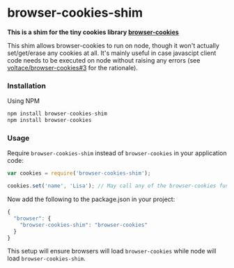 # browser-cookies-shim
**This is a shim for the tiny cookies library [browser-cookies](https://www.github.com/voltace/browser-cookies)**

This shim allows browser-cookies to run on node, though it won't actually set/get/erase any cookies at all. It's mainly useful in case javascipt client code needs to be executed on node without raising any errors (see [voltace/browser-cookies#3](https://github.com/voltace/browser-cookies/pull/3) for the rationale).

### Installation
Using NPM  
```javascript
npm install browser-cookies-shim
npm install browser-cookies
```

### Usage
Require `browser-cookies-shim` instead of `browser-cookies` in your application code:
```javascript
var cookies = require('browser-cookies-shim');

cookies.set('name', 'Lisa'); // May call any of the browser-cookies functions
```

Now add the following to the package.json in your project:
```javascript
{
  "browser": {
    "browser-cookies-shim": "browser-cookies"
  }
}
```

This setup will ensure browsers will load `browser-cookies` while node will load `browser-cookies-shim`.
